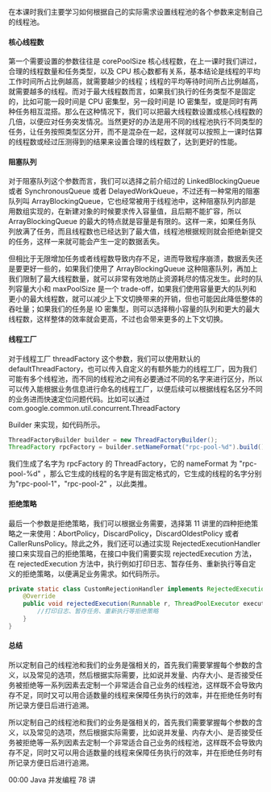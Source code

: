 在本课时我们主要学习如何根据自己的实际需求设置线程池的各个参数来定制自己的线程池。

#### 核心线程数
第一个需要设置的参数往往是 corePoolSize 核心线程数，在上一课时我们讲过，合理的线程数量和任务类型，以及 CPU 核心数都有关系，基本结论是线程的平均工作时间所占比例越高，就需要越少的线程；线程的平均等待时间所占比例越高，就需要越多的线程。而对于最大线程数而言，如果我们执行的任务类型不是固定的，比如可能一段时间是 CPU 密集型，另一段时间是 IO 密集型，或是同时有两种任务相互混搭。那么在这种情况下，我们可以把最大线程数设置成核心线程数的几倍，以便应对任务突发情况。当然更好的办法是用不同的线程池执行不同类型的任务，让任务按照类型区分开，而不是混杂在一起，这样就可以按照上一课时估算的线程数或经过压测得到的结果来设置合理的线程数了，达到更好的性能。

#### 阻塞队列
对于阻塞队列这个参数而言，我们可以选择之前介绍过的 LinkedBlockingQueue 或者 SynchronousQueue 或者 DelayedWorkQueue，不过还有一种常用的阻塞队列叫 ArrayBlockingQueue，它也经常被用于线程池中，这种阻塞队列内部是用数组实现的，在新建对象的时候要求传入容量值，且后期不能扩容，所以 ArrayBlockingQueue 的最大的特点就是容量是有限的。这样一来，如果任务队列放满了任务，而且线程数也已经达到了最大值，线程池根据规则就会拒绝新提交的任务，这样一来就可能会产生一定的数据丢失。

但相比于无限增加任务或者线程数导致内存不足，进而导致程序崩溃，数据丢失还是要更好一些的，如果我们使用了 ArrayBlockingQueue 这种阻塞队列，再加上我们限制了最大线程数量，就可以非常有效地防止资源耗尽的情况发生。此时的队列容量大小和 maxPoolSize 是一个 trade-off，如果我们使用容量更大的队列和更小的最大线程数，就可以减少上下文切换带来的开销，但也可能因此降低整体的吞吐量；如果我们的任务是 IO 密集型，则可以选择稍小容量的队列和更大的最大线程数，这样整体的效率就会更高，不过也会带来更多的上下文切换。

#### 线程工厂
对于线程工厂 threadFactory 这个参数，我们可以使用默认的 defaultThreadFactory，也可以传入自定义的有额外能力的线程工厂，因为我们可能有多个线程池，而不同的线程池之间有必要通过不同的名字来进行区分，所以可以传入能根据业务信息进行命名的线程工厂，以便后续可以根据线程名区分不同的业务进而快速定位问题代码。比如可以通过com.google.common.util.concurrent.ThreadFactory

Builder 来实现，如代码所示。

```java
ThreadFactoryBuilder builder = new ThreadFactoryBuilder();
ThreadFactory rpcFactory = builder.setNameFormat("rpc-pool-%d").build();
```


我们生成了名字为 rpcFactory 的 ThreadFactory，它的 nameFormat 为 "rpc-pool-%d" ，那么它生成的线程的名字是有固定格式的，它生成的线程的名字分别为"rpc-pool-1"，"rpc-pool-2" ，以此类推。

#### 拒绝策略
最后一个参数是拒绝策略，我们可以根据业务需要，选择第 11 讲里的四种拒绝策略之一来使用：AbortPolicy，DiscardPolicy，DiscardOldestPolicy 或者 CallerRunsPolicy。除此之外，我们还可以通过实现 RejectedExecutionHandler 接口来实现自己的拒绝策略，在接口中我们需要实现 rejectedExecution 方法，在 rejectedExecution 方法中，执行例如打印日志、暂存任务、重新执行等自定义的拒绝策略，以便满足业务需求。如代码所示。

```java
private static class CustomRejectionHandler implements RejectedExecutionHandler { 
    @Override
    public void rejectedExecution(Runnable r, ThreadPoolExecutor executor) { 
        //打印日志、暂存任务、重新执行等拒绝策略
    } 
}
```

#### 总结
所以定制自己的线程池和我们的业务是强相关的，首先我们需要掌握每个参数的含义，以及常见的选项，然后根据实际需要，比如说并发量、内存大小、是否接受任务被拒绝等一系列因素去定制一个非常适合自己业务的线程池，这样既不会导致内存不足，同时又可以用合适数量的线程来保障任务执行的效率，并在拒绝任务时有所记录方便日后进行追溯。

所以定制自己的线程池和我们的业务是强相关的，首先我们需要掌握每个参数的含义，以及常见的选项，然后根据实际需要，比如说并发量、内存大小、是否接受任务被拒绝等一系列因素去定制一个非常适合自己业务的线程池，这样既不会导致内存不足，同时又可以用合适数量的线程来保障任务执行的效率，并在拒绝任务时有所记录方便日后进行追溯。


00:00 Java 并发编程 78 讲
